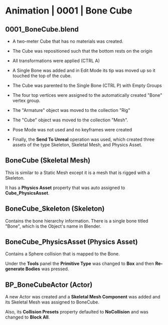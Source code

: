 # Animation | 0001 | Bone Cube

## 0001_BoneCube.blend

- A two-meter Cube that has no materials was created.
- The Cube was repositioned such that the bottom rests on the origin
- All transformations were applied (CTRL A)

- A Single Bone was added and in Edit Mode its tip was moved up so it touched the top of the cube.
- The Cube was parented to the Single Bone (CTRL P) with Empty Groups
- The four top vertices were assigned to the automatically created "Bone" vertex group.

- The "Armature" object was moved to the collection "Rig"
- The "Cube" object was moved to the collection "Mesh".

- Pose Mode was not used and no keyframes were created

- Finally, the **Send To Unreal** operation was used, which created three assets of the type Skeleton, Skeletal Mesh, and Physics Asset.

## BoneCube (Skeletal Mesh)

This is similar to a Static Mesh except it is a mesh that is rigged with a Skeleton.

It has a **Physics Asset** property that was auto assigned to **Cube_PhysicsAsset**.

## BoneCube_Skeleton (Skeleton)

Contains the bone hierarchy information. There is a single bone titled "Bone", which is the Object's name in Blender.

## BoneCube_PhysicsAsset (Physics Asset)

Contains a Sphere collision that is mapped to the Bone.

Under the **Tools** panel the **Primitive Type** was changed to **Box** and then
**Re-generate Bodies** was pressed.

## BP_BoneCubeActor (Actor)

A new Actor was created and a **Skeletal Mesh Component** was added and
its Skeletal Mesh was assigned to BoneCube.

Also, its **Collision Presets** property defaulted to **NoCollision** and was changed to **Block All**.


